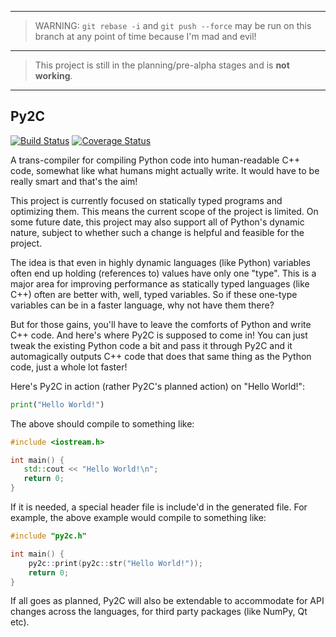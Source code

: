﻿-----

> WARNING: `git rebase -i` and `git push --force` may be run on this branch at any point of time because I'm mad and evil!

-----

> This project is still in the planning/pre-alpha stages and is **not working**.

-----

## Py2C

[![Build Status][travis-badge]][travis-page] [![Coverage Status][coveralls-badge]][coveralls-page]

A trans-compiler for compiling Python code into human-readable C++ code, somewhat like what humans might actually write. It would have to be really smart and that's the aim!

This project is currently focused on statically typed programs and optimizing them. This means the current scope of the project is limited. On some future date, this project may also support all of Python's dynamic nature, subject to whether such a change is helpful and feasible for the project.

The idea is that even in highly dynamic languages (like Python) variables often end up holding (references to) values have only one "type". This is a major area for improving performance as statically typed languages (like C++) often are better with, well, typed variables. So if these one-type variables can be in a faster language, why not have them there?

But for those gains, you'll have to leave the comforts of Python and write C++ code. And here's where Py2C is supposed to come in! You can just tweak the existing Python code a bit and pass it through Py2C and it automagically outputs C++ code that does that same thing as the Python code, just a whole lot faster!

Here's Py2C in action (rather Py2C's planned action) on "Hello World!":

```python
print("Hello World!")
```

The above should compile to something like:

```cpp
#include <iostream.h>

int main() {
   std::cout << "Hello World!\n";
   return 0;
}
```

If it is needed, a special header file is include'd in the generated file. For example, the above example would compile to something like:

```cpp
#include "py2c.h"

int main() {
    py2c::print(py2c::str("Hello World!"));
    return 0;
}
```

If all goes as planned, Py2C will also be extendable to accommodate for API changes across the languages, for third party packages (like NumPy, Qt etc).

  [travis-page]: https://travis-ci.org/pradyun/Py2C
  [travis-badge]: https://travis-ci.org/pradyun/Py2C.svg?branch=master
  [coveralls-page]: https://coveralls.io/r/pradyun/Py2C?branch=master
  [coveralls-badge]: https://img.shields.io/coveralls/pradyun/Py2C.svg
